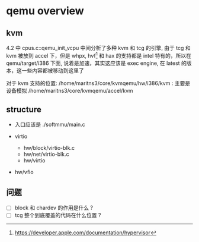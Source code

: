 # qemu overview

## kvm
4.2 中 cpus.c::qemu_init_vcpu 中间分析了多种 kvm 和 tcg 的引擎, 由于 tcg 和 kvm 被放到 accel 下，但是 
whpx, hvf[^1] 和 hax 的支持都是 intel 特有的，所以在 qemu/target/i386 下面, 说着是加速，其实这应该是 exec engine, 在 latest 的版本，这一些内容都被移动到这里了

对于 kvm 支持的位置:
/home/maritns3/core/kvmqemu/hw/i386/kvm : 主要是设备模拟
/home/maritns3/core/kvmqemu/accel/kvm


## structure
- 入口应该是 ./softmmu/main.c

- virtio
  - hw/block/virtio-blk.c
  - hw/net/virtio-blk.c
  - hw/virtio

- hw/vfio

## 问题
- [ ] block 和 chardev 的作用是什么 ?
- [ ] tcg 整个到底覆盖的代码在什么位置 ?

[^1]: https://developer.apple.com/documentation/hypervisor
